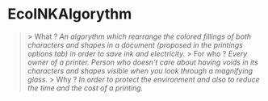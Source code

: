 # EcoINKAlgorythm

> \> What ?
_An algorythm which rearrange the colored fillings of both characters and shapes in a document (proposed in the printings options tab) in order to save ink and electricity._
\> For who ?
_Every owner of a printer. Person who doesn't care about having voids in its characters and shapes visible when you look through a magnifying glass._
\> Why ?
_In order to protect the environment and also to reduce the time and the cost of a printing._
